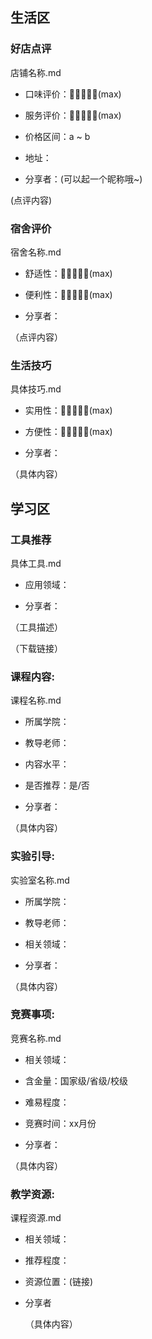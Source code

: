 ## 生活区

### 好店点评
 店铺名称.md

 - 口味评价：🌟🌟🌟🌟🌟(max)

 - 服务评价：🌟🌟🌟🌟🌟(max)

 - 价格区间：a ~ b

 - 地址：

 - 分享者：(可以起一个昵称哦~)
 
 
 
 (点评内容)

### 宿舍评价
 宿舍名称.md

 - 舒适性：🌟🌟🌟🌟🌟(max)

 - 便利性：🌟🌟🌟🌟🌟(max)

 - 分享者：

  

  （点评内容）

### 生活技巧
 具体技巧.md

 - 实用性：🌟🌟🌟🌟🌟(max)

 - 方便性：🌟🌟🌟🌟🌟(max)

 - 分享者：

  

  （具体内容）

## 学习区

### 工具推荐
 具体工具.md

 - 应用领域：

 - 分享者：

  

  （工具描述）

  

  （下载链接）

### 课程内容:
 课程名称.md

 - 所属学院：

 - 教导老师：

 - 内容水平：

 - 是否推荐：是/否

 - 分享者：
 
 
 
 （具体内容）

### 实验引导:
 实验室名称.md

 - 所属学院：

 - 教导老师：

 - 相关领域：

 - 分享者：
 
 
 
 （具体内容）

### 竞赛事项:
 竞赛名称.md

 - 相关领域：

 - 含金量：国家级/省级/校级

 - 难易程度：

 - 竞赛时间：xx月份

 - 分享者：
 
 
 
 （具体内容）

### 教学资源:
  课程资源.md

  - 相关领域：

  - 推荐程度：

  - 资源位置：(链接)

  - 分享者
    
    
    
    （具体内容）
